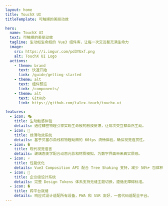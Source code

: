 ```yaml
---
layout: home
title: TouchX UI
titleTemplate: 可触摸的美丽动效

hero:
  name: TouchX UI
  text: 可触摸的美丽动效
  tagline: 生动如生命般的 Vue3 组件库，让每一次交互都充满生命力
  image:
    src: https://i.imgur.com/pd3YUxf.png
    alt: TouchX UI Logo
  actions:
    - theme: brand
      text: 快速开始
      link: /guide/getting-started
    - theme: alt
      text: 组件预览
      link: /components/
    - theme: alt
      text: GitHub
      link: https://github.com/talex-touch/touchx-ui

features:
  - icon: 🎭
    title: 生动触感体验
    details: 通过精密物理引擎实现生命般的触摸反馈，让每次交互都自然生动。
  - icon: 🌊
    title: 丝滑动效系统
    details: 基于贝塞尔曲线和物理动画的 60fps 流畅体验，确保视觉连贯性。
  - icon: �
    title: 现代视觉语言
    details: 玻璃态美学配合动态光影和材质模拟，为数字界面带来真实质感。
  - icon: ⚡
    title: 性能优化
    details: Vue3 Composition API 配合 Tree Shaking 支持，减少 50%+ 包体积。
  - icon: 🎨
    title: 企业级设计系统
    details: 完整 Design Tokens 体系支持无缝主题切换，遵循无障碍标准。
  - icon: �
    title: 跨平台就绪
    details: 响应式设计适配所有设备，PWA 和 SSR 友好，一套代码适配全平台。
---
```


